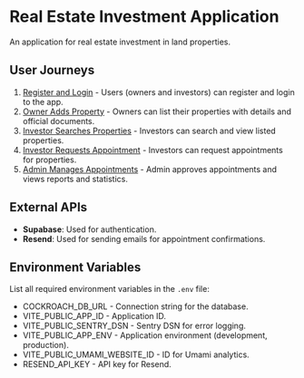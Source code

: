 # Real Estate Investment Application

An application for real estate investment in land properties.

## User Journeys

1. [Register and Login](docs/journeys/register-and-login.md) - Users (owners and investors) can register and login to the app.
2. [Owner Adds Property](docs/journeys/owner-adds-property.md) - Owners can list their properties with details and official documents.
3. [Investor Searches Properties](docs/journeys/investor-searches-properties.md) - Investors can search and view listed properties.
4. [Investor Requests Appointment](docs/journeys/investor-requests-appointment.md) - Investors can request appointments for properties.
5. [Admin Manages Appointments](docs/journeys/admin-manages-appointments.md) - Admin approves appointments and views reports and statistics.

## External APIs

- **Supabase**: Used for authentication.
- **Resend**: Used for sending emails for appointment confirmations.

## Environment Variables

List all required environment variables in the `.env` file:

- COCKROACH_DB_URL - Connection string for the database.
- VITE_PUBLIC_APP_ID - Application ID.
- VITE_PUBLIC_SENTRY_DSN - Sentry DSN for error logging.
- VITE_PUBLIC_APP_ENV - Application environment (development, production).
- VITE_PUBLIC_UMAMI_WEBSITE_ID - ID for Umami analytics.
- RESEND_API_KEY - API key for Resend.
